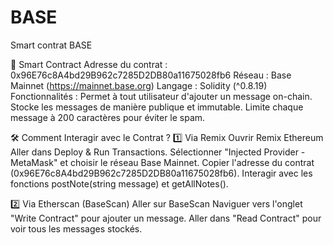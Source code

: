 # BASE
Smart contrat BASE

📌 Smart Contract
Adresse du contrat : 0x96E76c8A4bd29B962c7285D2DB80a11675028fb6
Réseau : Base Mainnet (https://mainnet.base.org)
Langage : Solidity (^0.8.19)
Fonctionnalités :
Permet à tout utilisateur d'ajouter un message on-chain.
Stocke les messages de manière publique et immutable.
Limite chaque message à 200 caractères pour éviter le spam.

🛠️ Comment Interagir avec le Contrat ?
1️⃣ Via Remix
Ouvrir Remix Ethereum
Aller dans Deploy & Run Transactions.
Sélectionner "Injected Provider - MetaMask" et choisir le réseau Base Mainnet.
Copier l'adresse du contrat (0x96E76c8A4bd29B962c7285D2DB80a11675028fb6).
Interagir avec les fonctions postNote(string message) et getAllNotes().

2️⃣ Via Etherscan (BaseScan)
Aller sur BaseScan
Naviguer vers l'onglet "Write Contract" pour ajouter un message.
Aller dans "Read Contract" pour voir tous les messages stockés.
